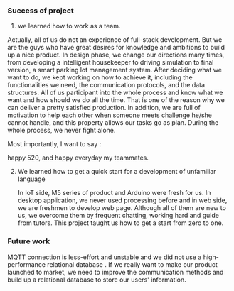 ### Success of project



1.  we learned how to work as a team. 

   Actually, all of us do not an experience of full-stack development. But we are the guys who have great desires for knowledge and ambitions to build up a nice product. In design phase,  we change our directions many times, from developing  a intelligent housekeeper to driving simulation to final version, a smart parking lot management system. After deciding what we want to do, we kept working on how to achieve it, including the functionalities we need, the communication protocols, and the data structures. All of us participant into the whole process and know what we want and how should we do all the time. That is one of the reason why we can deliver a pretty satisfied production. In addition, we are full of motivation to help each other when someone meets challenge he/she cannot handle, and this property allows our tasks go as plan. During the whole process, we never fight alone. 

   Most importantly, I want to say :

   happy 520, and happy everyday my teammates.



2. We learned how to get a quick start for a development of unfamiliar language 

   In IoT side,  M5 series of product and Arduino were fresh for us. In desktop application, we never used processing before and in web side, we are freshmen to develop web page. Although all of them are new to us, we overcome them by frequent chatting, working hard and guide from tutors. This project taught us how to get a start from zero to one.   



### Future work

MQTT connection is less-effort and unstable and we did not use a high-performance relational database  . If we really want to make our product launched to market, we need to improve the communication methods and build up a relational database to store our users' information.